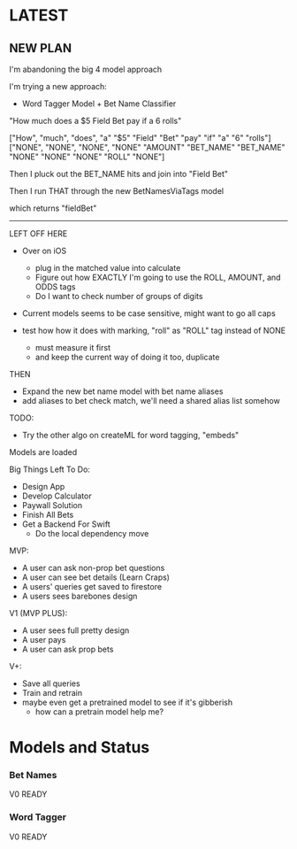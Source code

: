 # LATEST

## NEW PLAN

I'm abandoning the big 4 model approach

I'm trying a new approach:

- Word Tagger Model + Bet Name Classifier

"How much does a $5 Field Bet pay if a 6 rolls"

["How", "much", "does", "a" "$5" "Field" "Bet" "pay" "if" "a" "6" "rolls"]
["NONE", "NONE", "NONE", "NONE" "AMOUNT" "BET_NAME" "BET_NAME" "NONE" "NONE" "NONE" "ROLL" "NONE"]

Then I pluck out the BET_NAME hits and join into
"Field Bet"

Then I run THAT through the new BetNamesViaTags model

which returns "fieldBet"

----

LEFT OFF HERE
- Over on iOS
    - plug in the matched value into calculate
    - Figure out how EXACTLY I'm going to use the ROLL, AMOUNT, and ODDS tags
    - Do I want to check number of groups of digits

- Current models seems to be case sensitive, might want to go all caps
- test how how it does with marking, "roll" as "ROLL" tag instead of NONE
    - must measure it first
    - and keep the current way of doing it too, duplicate

THEN

- Expand the new bet name model with bet name aliases
- add aliases to bet check match, we'll need a shared alias list somehow

TODO:
- Try the other algo on createML for word tagging, "embeds"

Models are loaded

Big Things Left To Do:
- Design App
- Develop Calculator
- Paywall Solution
- Finish All Bets
- Get a Backend For Swift
    - Do the local dependency move

MVP:
- A user can ask non-prop bet questions
- A user can see bet details (Learn Craps)
- A users' queries get saved to firestore
- A users sees barebones design

V1 (MVP PLUS):
- A user sees full pretty design
- A user pays
- A user can ask prop bets

V+:
- Save all queries
- Train and retrain
- maybe even get a pretrained model to see if it's gibberish
    - how can a pretrain model help me?

# Models and Status

### Bet Names
V0 READY

### Word Tagger
V0 READY
